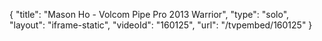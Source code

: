 {
    "title": "Mason Ho - Volcom Pipe Pro 2013 Warrior",
    "type": "solo",
    "layout": "iframe-static",
    "videoId": "160125",
    "url": "\/tvpembed\/160125"
}
